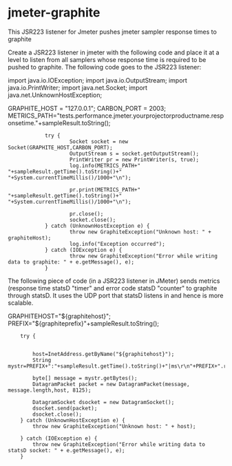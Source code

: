 # jmeter-graphite
This JSR223 listener for Jmeter pushes jmeter sampler response times to graphite


Create a JSR223 listener in jmeter with the following code and place it at a level to listen from all samplers whose response time is required to be pushed to graphite.
The following code goes to the JSR223 listener:

import java.io.IOException;
import java.io.OutputStream;
import java.io.PrintWriter;
import java.net.Socket;
import java.net.UnknownHostException;

GRAPHITE_HOST = "127.0.0.1";
CARBON_PORT = 2003;
METRICS_PATH="tests.performance.jmeter.yourprojectorproductname.responsetime."+sampleResult.toString();

                try {
                        Socket socket = new Socket(GRAPHITE_HOST,CARBON_PORT);
                        OutputStream s = socket.getOutputStream();
                        PrintWriter pr = new PrintWriter(s, true);
                        log.info(METRICS_PATH+" "+sampleResult.getTime().toString()+" "+System.currentTimeMillis()/1000+"\n");
        
                        pr.print(METRICS_PATH+" "+sampleResult.getTime().toString()+" "+System.currentTimeMillis()/1000+"\n");

                        pr.close();
                        socket.close();
                } catch (UnknownHostException e) {
                        throw new GraphiteException("Unknown host: " + graphiteHost);
                        log.info("Exception occurred");
                } catch (IOException e) {
                        throw new GraphiteException("Error while writing data to graphite: " + e.getMessage(), e);
                }

The following piece of code (in a JSR223 listener in JMeter) sends metrics (response time statsD "timer" and error code statsD "counter" to graphite through statsD. It uses the UDP port that statsD listens in and hence is more scalable.


GRAPHITEHOST="${graphitehost}";
PREFIX="${graphiteprefix}"+sampleResult.toString();

		try {


			host=InetAddress.getByName("${graphitehost}");
			String mystr=PREFIX+":"+sampleResult.getTime().toString()+"|ms\r\n"+PREFIX+".responsecode_"+sampleResult.getResponseCode()+":1|c";

			byte[] message = mystr.getBytes();
			DatagramPacket packet = new DatagramPacket(message, message.length,host, 8125);
			
			DatagramSocket dsocket = new DatagramSocket();
      		dsocket.send(packet);
      		dsocket.close();
		} catch (UnknownHostException e) {
			throw new GraphiteException("Unknown host: " + host);

		} catch (IOException e) {
			throw new GraphiteException("Error while writing data to statsD socket: " + e.getMessage(), e);
		}
